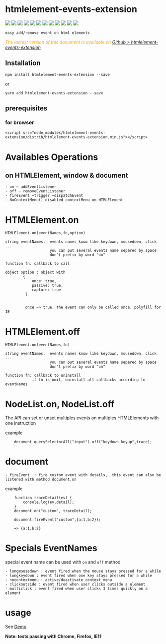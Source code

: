 # htmlelement-events-extension

<div style="display:inline">
    <a target="_blank" title="build" href="https://travis-ci.org/Sylvain59650/htmlelement-events-extension"><img src="https://travis-ci.org/Sylvain59650/htmlelement-events-extension.png?branch=master" /></a>
    <a target="_blank" title="version" href="https://www.npmjs.com/package/htmlelement-events-extension"><img src="https://img.shields.io/npm/v/htmlelement-events-extension.svg" /></a>
    <a target="_blank" title="package" href="https://github.com/Sylvain59650/htmlelement-events-extension"><img src="https://img.shields.io/github/package-json/v/Sylvain59650/htmlelement-events-extension.svg" /></a>
    <a target="_blank" title="dependencies" href="https://david-dm.org/Sylvain59650/htmlelement-events-extension"><img src="https://img.shields.io/david/Sylvain59650/htmlelement-events-extension.svg" /></a>
    <a target="_blank" title="dependencies graph" href="http://npm.anvaka.com/#/view/2d/htmlelement-events-extension"><img src="https://img.shields.io/badge/dependencies-graph-blue.svg" /></a>
    <img src="https://img.shields.io/bundlephobia/min/htmlelement-events-extension.svg" />
    <img src="https://img.shields.io/badge/eslint-ok-blue.svg" />
    <a target="_blank" title="tests" href="https://sylvain59650.github.io/htmlelement-events-extension/"><img src="https://img.shields.io/badge/tests-passing-brightgreen.svg" /></a>
    <a target="_blank" title="downloads" href="https://www.jsdelivr.com/package/npm/htmlelement-events-extension"><img src="https://data.jsdelivr.com/v1/package/npm/htmlelement-events-extension/badge" /></a>
    <a target="_blank" title="cdn" href="https://cdn.jsdelivr.net/npm/htmlelement-events-extension/distrib/htmlelement-events-extension.min.js"><img src="https://img.shields.io/badge/cdn-jsdeliv-black.svg" /></a>
    <img src="https://img.shields.io/npm/l/htmlelement-events-extension.svg" />
    <img src="https://hits.dwyl.com/Sylvain59650/htmlelement-events-extension.svg" />
  </div>

    easy add/remove event on html elements

 <div class="Note" style="color:orange;font-style:italic">
 
  The lastest version of this document is available on [Github > htmlelement-events-extension](https://github.com/Sylvain59650/htmlelement-events-extension/tree/master/README.md)
</div>


## Installation

    npm install htmlelement-events-extension --save

or

    yarn add htmlelement-events-extension --save


## prerequisites

### for browser

 
    <script src="node_modules/htmlelement-events-extension/distrib/htmlelement-events-extension.min.js"></script>



# Availables Operations

## on HTMLElement, window & document
    - on ~ addEventListener
    - off ~ removeEventListener
    - fireEvent ~trigger ~dispatchEvent
    - NoContextMenu() disabled contextMenu on HTMLElement

# HTMLElement.on

    HTMLElement.on(eventNames,fn,option)

    string eventNames:  events names know like keydown, mousedown, click ...
                        you can put several events name separed by space
                        don't prefix by word "on"

    function fn: callback to call

    object option : object with
            {
                once: true,
                passive: true,
                capture: true
             }


             once => true, the event can only be called once, polyfill for IE 

# HTMLElement.off

    HTMLElement.on(eventNames,fn)

    string eventNames:  events names know like keydown, mousedown, click ...
                        you can put several events name separed by space
                        don't prefix by word "on"

    function fn: callback to uninstall
                if fn is omit, uninstall all callbacks according to eventNames

# NodeList.on, NodeList.off
   The API can set or unset multiples events on multiples HTMLElements with one instruction

example

        document.querySelectorAll("input").off("keydown keyup",trace);


# document
    - fireEvent  : fire custom event with details,  this event can also be listened with method document.on

example

        function traceDetail(ev) {
            console.log(ev.detail);
        }
        document.on("custom", traceDetail);

        document.fireEvent("custom",{a:1,b:2});

        => {a:1,b:2}

# Specials EventNames
  special event name can be used with <code>on</code> and <code>off</code> method

    - longmousedown : event fired when the mouse stays pressed for a while
    - longkeydown : event fired when one key stays pressed for a while
    - nocontextmenu : active/deactivate context menu
    - clickoutside : event fired when user clicks outside a element
    - multiclick : event fired when user clicks 3 times quickly on a element

# usage

See [Demo](https://sylvain59650.github.io/htmlelement-events-extension/)
    
**Note: tests passing with Chrome, Firefox, IE11**